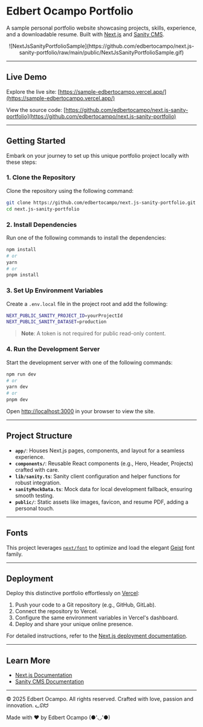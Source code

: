 # Edbert Ocampo Portfolio

A sample personal portfolio website showcasing projects, skills, experience, and a downloadable resume. Built with [Next.js](https://nextjs.org) and [Sanity CMS](https://www.sanity.io).

<p align="center">
  ![NextJsSanityPortfolioSample](https://github.com/edbertocampo/next.js-sanity-portfolio/raw/main/public/NextJsSanityPortfolioSample.gif)
</p>

---

## Live Demo

Explore the live site: [https://sample-edbertocampo.vercel.app/](https://sample-edbertocampo.vercel.app/)

View the source code: [https://github.com/edbertocampo/next.js-sanity-portfolio](https://github.com/edbertocampo/next.js-sanity-portfolio)

---

## Getting Started

Embark on your journey to set up this unique portfolio project locally with these steps:

### 1. Clone the Repository

Clone the repository using the following command:

```bash
git clone https://github.com/edbertocampo/next.js-sanity-portfolio.git
cd next.js-sanity-portfolio
```

### 2. Install Dependencies

Run one of the following commands to install the dependencies:

```bash
npm install
# or
yarn
# or
pnpm install
```

### 3. Set Up Environment Variables

Create a `.env.local` file in the project root and add the following:

```bash
NEXT_PUBLIC_SANITY_PROJECT_ID=yourProjectId
NEXT_PUBLIC_SANITY_DATASET=production
```

> **Note**: A token is not required for public read-only content.

### 4. Run the Development Server

Start the development server with one of the following commands:

```bash
npm run dev
# or
yarn dev
# or
pnpm dev
```

Open [http://localhost:3000](http://localhost:3000) in your browser to view the site.

---

## Project Structure

- **`app/`**: Houses Next.js pages, components, and layout for a seamless experience.
- **`components/`**: Reusable React components (e.g., Hero, Header, Projects) crafted with care.
- **`lib/sanity.ts`**: Sanity client configuration and helper functions for robust integration.
- **`sanityMockData.ts`**: Mock data for local development fallback, ensuring smooth testing.
- **`public/`**: Static assets like images, favicon, and resume PDF, adding a personal touch.

---

## Fonts

This project leverages [`next/font`](https://nextjs.org/docs/app/building-your-application/optimizing/fonts) to optimize and load the elegant [Geist](https://vercel.com/font) font family.

---

## Deployment

Deploy this distinctive portfolio effortlessly on [Vercel](https://vercel.com/new):

1. Push your code to a Git repository (e.g., GitHub, GitLab).
2. Connect the repository to Vercel.
3. Configure the same environment variables in Vercel's dashboard.
4. Deploy and share your unique online presence.

For detailed instructions, refer to the [Next.js deployment documentation](https://nextjs.org/docs/app/building-your-application/deploying).

---

## Learn More

- [Next.js Documentation](https://nextjs.org/docs)
- [Sanity CMS Documentation](https://www.sanity.io/docs)

---

© 2025 Edbert Ocampo. All rights reserved. Crafted with love, passion and innovation. ᓚᘏᗢ

Made with ❤ by Edbert Ocampo (●'◡'●)
